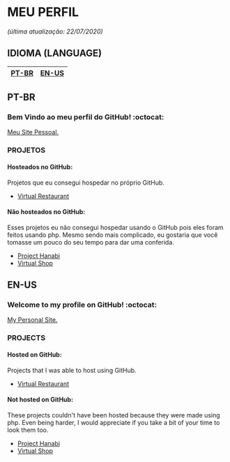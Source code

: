# MEU PERFIL
*(última atualização: 22/07/2020)*

## IDIOMA (LANGUAGE)
| [PT-BR](#PT-BR) | [EN-US](#EN-US) |
|-|-|

## PT-BR

### Bem Vindo ao meu perfil do GitHub! :octocat:

[Meu Site Pessoal.](https://monambike.github.io)

### PROJETOS
#### Hosteados no GitHub:
Projetos que eu consegui hospedar no próprio GitHub.
- [Virtual Restaurant](https://monambike.github.io/virtualrestaurant_web)

#### Não hosteados no GitHub:
Esses projetos eu não consegui hospedar usando o GitHub pois eles foram feitos usando php. Mesmo sendo mais complicado, eu gostaria que você tomasse um pouco do seu tempo para dar uma conferida.
- [Project Hanabi](https://github.com/monambike/projecthanabi_web)
- [Virtual Shop](https://github.com/monambike/virtualshop_web)

## EN-US

### Welcome to my profile on GitHub! :octocat:

[My Personal Site.](https://monambike.github.io)

### PROJECTS
#### Hosted on GitHub:
Projects that I was able to host using GitHub.
- [Virtual Restaurant](https://monambike.github.io/virtualrestaurant_web)

#### Not hosted on GitHub:
These projects couldn't have been hosted because they were made using php. Even being harder, I would appreciate if you take a bit of your time to look them too.
- [Project Hanabi](https://github.com/monambike/projecthanabi_web)
- [Virtual Shop](https://github.com/monambike/virtualshop_web)
